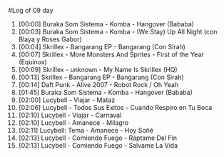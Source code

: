 #Log of 09 day

1. [00:00] Buraka Som Sistema - Komba - Hangover (Bababa)
1. [00:03] Buraka Som Sistema - Komba - (We Stay) Up All Night (con Blaya y Roses Gabor)
1. [00:04] Skrillex - Bangarang EP - Bangarang (Con Sirah)
1. [00:07] Skrillex - More Monsters And Sprites - First of the Year (Equinox)
1. [00:09] Skrillex - unknown - My Name Is Skrillex (HQ)
1. [00:13] Skrillex - Bangarang EP - Bangarang (Con Sirah)
1. [00:14] Daft Punk - Alive 2007 - Robot Rock / Oh Yeah
1. [01:45] Buraka Som Sistema - Komba - Hangover (Bababa)
1. [02:00] Lucybell - Viajar - Mataz
1. [02:06] Lucybell - Todos Sus Exitos - Cuando Respiro en Tu Boca
1. [02:10] Lucybell - Viajar - Carnaval
1. [02:10] Lucybell - Amanece - Milagro
1. [02:11] Lucybell: Tema - Amanece - Hoy Soñé
1. [02:13] Lucybell - Comiendo Fuego - Ráptame Del Fin
1. [02:13] Lucybell - Comiendo Fuego - Salvame La Vida
